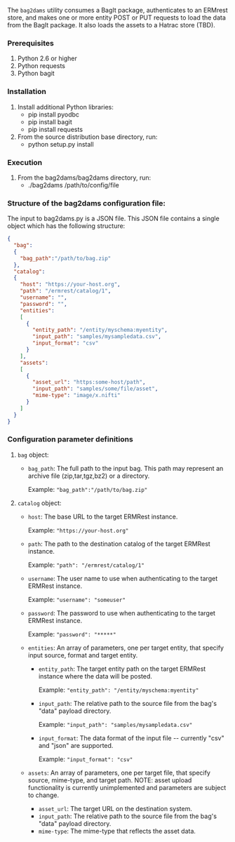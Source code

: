 The `bag2dams` utility consumes a BagIt package, authenticates
to an ERMrest store, and makes one or more entity POST or PUT requests to load
the data from the BagIt package. It also loads the assets to a Hatrac store (TBD).

### Prerequisites
1. Python 2.6 or higher
2. Python requests
3. Python bagit

### Installation
1. Install additional Python libraries:
    * pip install pyodbc
    * pip install bagit
    * pip install requests
2. From the source distribution base directory, run:
    * python setup.py install

### Execution
1. From the bag2dams/bag2dams directory, run:
    * ./bag2dams /path/to/config/file

### Structure of the bag2dams configuration file:
The input to bag2dams.py is a JSON file. This JSON file contains a single object which has the following structure:

```json
{
  "bag":
  {
    "bag_path":"/path/to/bag.zip"
  },
  "catalog":
  {
    "host": "https://your-host.org",
    "path": "/ermrest/catalog/1",
    "username": "",
    "password": "",
    "entities":
    [
      {
        "entity_path": "/entity/myschema:myentity",
        "input_path": "samples/mysampledata.csv",
        "input_format": "csv"
      }
    ],
    "assets":
    [
      {
        "asset_url": "https:some-host/path",
        "input_path": "samples/some/file/asset",
        "mime-type": "image/x.nifti"
      }
    ]
  }
}
```

### Configuration parameter definitions
1. `bag` object:
    *   `bag_path`: The full path to the input bag. This path may represent an archive file (zip,tar,tgz,bz2) or a directory.

        Example: ```"bag_path":"/path/to/bag.zip"```
        
2. `catalog` object:
    *   `host`: The base URL to the target ERMRest instance.
    
        Example: ```"https://your-host.org"```

    *   `path`: The path to the destination catalog of the target ERMRest instance.
    
        Example: ```"path": "/ermrest/catalog/1"```

    *   `username`: The user name to use when authenticating to the target ERMRest instance.

        Example: ```"username": "someuser"```
        
    *   `password`: The password to use when authenticating to the target ERMRest instance.

        Example: ```"password": "*****"```
        
    *   `entities`: An array of parameters, one per target entity, that specify input source, format and target entity.
        *   `entity_path`: The target entity path on the target ERMRest instance where the data will be posted.
        
            Example: ```"entity_path": "/entity/myschema:myentity"```
        *   `input_path`: The relative path to the source file from the bag's "data" payload directory.
            
            Example: ```"input_path": "samples/mysampledata.csv"```
        *   `input_format`: The data format of the input file -- currently "csv" and "json" are supported.
            
            Example: ```"input_format": "csv"```

    * `assets`: An array of parameters, one per target file, that specify source, mime-type, and target path.  NOTE: asset upload functionality is currently unimplemented and parameters are subject to change.
        * `asset_url`: The target URL on the destination system.
        * `input_path`: The relative path to the source file from the bag's "data" payload directory. 
        * `mime-type`: The mime-type that reflects the asset data.


